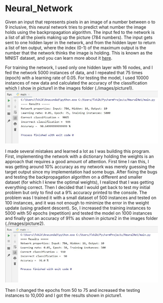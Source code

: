 # Neural_Network

Given an input that represents pixels in an image of a number between o to 9 inclusive, this neural network tries to predict what number the image holds using the backpropagation algorithm. The input fed to the network is a list of all the pixels making up the picture (784 numbers). The input gets sent to one hidden layer in the network, and from the hidden layer to return a list of ten output, where the index (0-1) of the maximum output is the number that the network thinks the image is holding.
This is known as the MNIST dataset, and you can learn more about it <a href = "http://yann.lecun.com/exdb/mnist/">here</a>.

For training the network, I used only one hidden layer with 16 nodes, and I fed the network 5000 instances of data, and I repeated that 75 times (epoch) with a learning rate of 0.05. For testing the model, I used 10000 instances of new data and calculated the accuracy of the classification which I show in picture1 in the images folder (./images/picture1). 
<img src= "./images/picture1.JPG">
 
I made several mistakes and learned a lot as I was building this program. First, implementing the network with a dictionary holding the weights is an approach that requires a good amount of attention. First time I ran this, I was getting around 10% accuracy as my network was merely guessing the target output since my implementation had some bugs. After fixing the bugs and testing the backpropagation algorithm on a different and smaller dataset (for which I knew the optimal weights), I realized that I was getting everything correct. Then I decided that I would get back to test my initial problem but only to find out a 9% accuracy printed to the console. The problem was I trained it with a small dataset of 500 instances and tested on 100 instances, and it was not enough to minimize the error in the weight update (using gradient descent). So, I increased the training instances to 5000 with 50 epochs (repetition) and tested the model on 1000 instances and finally got an accuracy of 91% as shown in picture2 in the images folder (./images/picture2). 
<img src= "./images/picture2.JPG">
 
Then I changed the epochs from 50 to 75 and increased the testing instances to 10,000 and I got the results shown in picture1.
